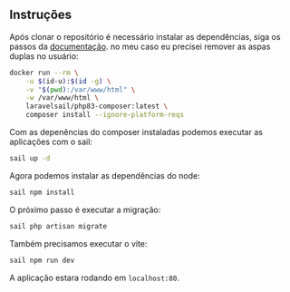 ## Instruções

Após clonar o repositório é necessário instalar as dependências, siga os passos da [documentação](https://laravel.com/docs/11.x/sail#installing-composer-dependencies-for-existing-projects).
no meu caso eu precisei remover as aspas duplas no usuário:

```bash
docker run --rm \
    -u $(id-u):$(id -g) \
    -v "$(pwd):/var/www/html" \
    -w /var/www/html \
    laravelsail/php83-composer:latest \
    composer install --ignore-platform-reqs
```

Com as depenências do composer instaladas podemos executar as aplicações com o sail:

```bash
sail up -d
```

Agora podemos instalar as dependências do node:

```bash
sail npm install
```

O próximo passo é executar a migração:

```bash
sail php artisan migrate
```

Também precisamos executar o vite:

```bash
sail npm run dev
```

A aplicação estara rodando em `localhost:80`.
